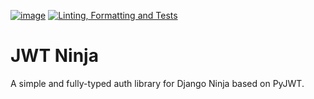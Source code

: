 [![image](https://img.shields.io/pypi/v/jwtninja.svg)](https://pypi.python.org/pypi/jwtninja)
[![Linting, Formatting and Tests](https://github.com/dvf/jwt-ninja/actions/workflows/check-and-test.yml/badge.svg)](https://github.com/dvf/jwt-ninja/actions/workflows/check-and-test.yml)
# JWT Ninja

A simple and fully-typed auth library for Django Ninja based on PyJWT.
